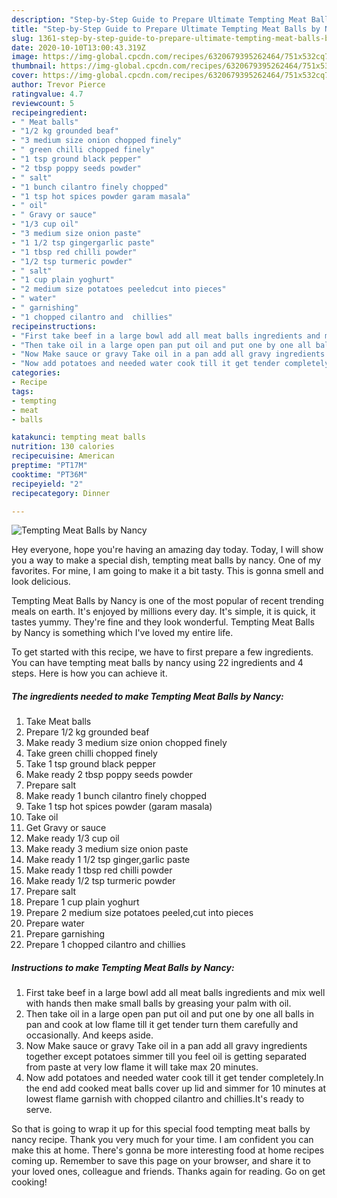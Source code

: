 ```yaml
---
description: "Step-by-Step Guide to Prepare Ultimate Tempting Meat Balls by Nancy"
title: "Step-by-Step Guide to Prepare Ultimate Tempting Meat Balls by Nancy"
slug: 1361-step-by-step-guide-to-prepare-ultimate-tempting-meat-balls-by-nancy
date: 2020-10-10T13:00:43.319Z
image: https://img-global.cpcdn.com/recipes/6320679395262464/751x532cq70/tempting-meat-balls-by-nancy-recipe-main-photo.jpg
thumbnail: https://img-global.cpcdn.com/recipes/6320679395262464/751x532cq70/tempting-meat-balls-by-nancy-recipe-main-photo.jpg
cover: https://img-global.cpcdn.com/recipes/6320679395262464/751x532cq70/tempting-meat-balls-by-nancy-recipe-main-photo.jpg
author: Trevor Pierce
ratingvalue: 4.7
reviewcount: 5
recipeingredient:
- " Meat balls"
- "1/2 kg grounded beaf"
- "3 medium size onion chopped finely"
- " green chilli chopped finely"
- "1 tsp ground black pepper"
- "2 tbsp poppy seeds powder"
- " salt"
- "1 bunch cilantro finely chopped"
- "1 tsp hot spices powder garam masala"
- " oil"
- " Gravy or sauce"
- "1/3 cup oil"
- "3 medium size onion paste"
- "1 1/2 tsp gingergarlic paste"
- "1 tbsp red chilli powder"
- "1/2 tsp turmeric powder"
- " salt"
- "1 cup plain yoghurt"
- "2 medium size potatoes peeledcut into pieces"
- " water"
- " garnishing"
- "1 chopped cilantro and  chillies"
recipeinstructions:
- "First take beef in a large bowl add all meat balls ingredients and mix well with hands then make small balls by greasing your palm with oil."
- "Then take oil in a large open pan put oil and put one by one all balls in pan and cook at low flame till it get tender turn them carefully and occasionally. And keeps aside."
- "Now Make sauce or gravy Take oil in a pan add all gravy ingredients together except  potatoes simmer till you feel oil is getting separated from paste at very low flame it will take max 20 minutes."
- "Now add potatoes and needed water cook till it get tender completely.In the end add cooked meat balls cover up lid and simmer for 10 minutes at lowest flame garnish with chopped cilantro and chillies.It&#39;s ready to serve."
categories:
- Recipe
tags:
- tempting
- meat
- balls

katakunci: tempting meat balls 
nutrition: 130 calories
recipecuisine: American
preptime: "PT17M"
cooktime: "PT36M"
recipeyield: "2"
recipecategory: Dinner

---
```



![Tempting Meat Balls by Nancy](https://img-global.cpcdn.com/recipes/6320679395262464/751x532cq70/tempting-meat-balls-by-nancy-recipe-main-photo.jpg)

Hey everyone, hope you're having an amazing day today. Today, I will show you a way to make a special dish, tempting meat balls by nancy. One of my favorites. For mine, I am going to make it a bit tasty. This is gonna smell and look delicious.

Tempting Meat Balls by Nancy is one of the most popular of recent trending meals on earth. It's enjoyed by millions every day. It's simple, it is quick, it tastes yummy. They're fine and they look wonderful. Tempting Meat Balls by Nancy is something which I've loved my entire life.




To get started with this recipe, we have to first prepare a few ingredients. You can have tempting meat balls by nancy using 22 ingredients and 4 steps. Here is how you can achieve it.

<!--inarticleads1-->

##### The ingredients needed to make Tempting Meat Balls by Nancy:

1. Take  Meat balls
1. Prepare 1/2 kg grounded beaf
1. Make ready 3 medium size onion chopped finely
1. Take  green chilli chopped finely
1. Take 1 tsp ground black pepper
1. Make ready 2 tbsp poppy seeds powder
1. Prepare  salt
1. Make ready 1 bunch cilantro finely chopped
1. Take 1 tsp hot spices powder (garam masala)
1. Take  oil
1. Get  Gravy or sauce
1. Make ready 1/3 cup oil
1. Make ready 3 medium size onion paste
1. Make ready 1 1/2 tsp ginger,garlic paste
1. Make ready 1 tbsp red chilli powder
1. Make ready 1/2 tsp turmeric powder
1. Prepare  salt
1. Prepare 1 cup plain yoghurt
1. Prepare 2 medium size potatoes peeled,cut into pieces
1. Prepare  water
1. Prepare  garnishing
1. Prepare 1 chopped cilantro and  chillies




<!--inarticleads2-->

##### Instructions to make Tempting Meat Balls by Nancy:

1. First take beef in a large bowl add all meat balls ingredients and mix well with hands then make small balls by greasing your palm with oil.
1. Then take oil in a large open pan put oil and put one by one all balls in pan and cook at low flame till it get tender turn them carefully and occasionally. And keeps aside.
1. Now Make sauce or gravy Take oil in a pan add all gravy ingredients together except  potatoes simmer till you feel oil is getting separated from paste at very low flame it will take max 20 minutes.
1. Now add potatoes and needed water cook till it get tender completely.In the end add cooked meat balls cover up lid and simmer for 10 minutes at lowest flame garnish with chopped cilantro and chillies.It&#39;s ready to serve.




So that is going to wrap it up for this special food tempting meat balls by nancy recipe. Thank you very much for your time. I am confident you can make this at home. There's gonna be more interesting food at home recipes coming up. Remember to save this page on your browser, and share it to your loved ones, colleague and friends. Thanks again for reading. Go on get cooking!
